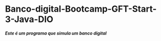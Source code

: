 # Banco-digital-Bootcamp-GFT-Start-3-Java-DIO


##### Este é um programa que simula um banco digital
